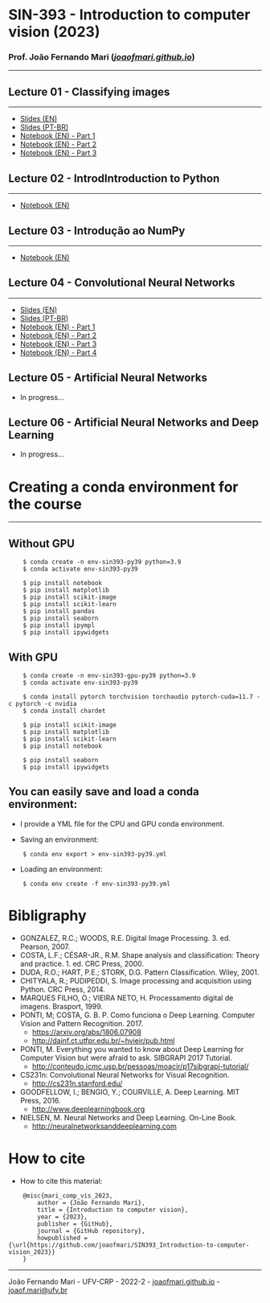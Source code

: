 # SIN-393 - Introduction to computer vision (2023)

### Prof. João Fernando Mari ([*joaofmari.github.io*](https://joaofmari.github.io/))
---

## Lecture 01 - Classifying images
---
* [Slides (EN)](/slides-en/Lecture01.ClassifyingImagens.(2023).pdf)
* [Slides (PT-BR)](/slides/Aula01.ClassificandoImagens.(2023).pdf)
* [Notebook (EN) - Part 1](/notebooks/Lecture%2004%20-%20Part%201%20-%20Convolutional%20Neural%20Networks.ipynb)
* [Notebook (EN) - Part 2](/notebooks/Lecture%2001%20-%20Part%202%20-%20Image%20classification.ipynb)
* [Notebook (EN) - Part 3](/notebooks/Lecture%2001%20-%20Part%203%20-%20Image%20classification%20-%20Color%20features.ipynb)

## Lecture 02 - IntrodIntroduction to Python
---
* [Notebook (EN)](/notebooks/Lecture%2002%20-%20Introduction%20to%20Python.ipynb)

## Lecture 03 - Introdução ao NumPy
---
* [Notebook (EN)](/notebooks/Lecture%2003%20-%20Introduction%20to%20NumPy.ipynb)

## Lecture 04 - Convolutional Neural Networks
---
* [Slides (EN)](/slides-en/Lecture04.ConvolutionalNeuralNetworks.(2023).pdf)
* [Slides (PT-BR)](/slides/Aula04.RedesNeuraisConvolucionais.(2023).pdf)
* [Notebook (EN) - Part 1](/notebooks/Lecture%2004%20-%20Part%201%20-%20Convolutional%20Neural%20Networks.ipynb)
* [Notebook (EN) - Part 2](/notebooks/Lecture%2004%20-%20Part%202%20-%20Convolutional%20Neural%20Networks.ipynb)
* [Notebook (EN) - Part 3](/notebooks/Lecture%2004%20-%20Part%203%20-%20Convolutional%20Neural%20Networks.ipynb)
* [Notebook (EN) - Part 4](/notebooks/Lecture%2004%20-%20Part%204%20-%20Convolutional%20Neural%20Networks.ipynb)

## Lecture 05 - Artificial Neural Networks 
* In progress...

## Lecture 06 - Artificial Neural Networks and Deep Learning
* In progress...

# Creating a conda environment for the course
---

## Without GPU
```
    $ conda create -n env-sin393-py39 python=3.9
    $ conda activate env-sin393-py39

    $ pip install notebook
    $ pip install matplotlib
    $ pip install scikit-image
    $ pip install scikit-learn
    $ pip install pandas
    $ pip install seaborn
    $ pip install ipympl
    $ pip install ipywidgets
```

## With GPU
```
    $ conda create -n env-sin393-gpu-py39 python=3.9
    $ conda activate env-sin393-py39

    $ conda install pytorch torchvision torchaudio pytorch-cuda=11.7 -c pytorch -c nvidia
    $ conda install chardet

    $ pip install scikit-image
    $ pip install matplotlib
    $ pip install scikit-learn
    $ pip install notebook

    $ pip install seaborn
    $ pip install ipywidgets
```

## You can easily save and load a conda environment:
* I provide a YML file for the CPU and GPU conda environment.

* Saving an environment:
```
    $ conda env export > env-sin393-py39.yml
```

* Loading an environment:
```
    $ conda env create -f env-sin393-py39.yml 
```

# Bibligraphy

* GONZALEZ, R.C.; WOODS, R.E. Digital Image Processing. 3. ed. Pearson, 2007.
* COSTA, L.F.; CÉSAR-JR., R.M. Shape analysis and classification: Theory and practice. 1. ed. CRC Press, 2000.
* DUDA, R.O.; HART, P.E.; STORK, D.G. Pattern Classification. Wiley, 2001. 
* CHITYALA, R.; PUDIPEDDI, S. Image processing and acquisition using Python. CRC Press, 2014.
* MARQUES FILHO, O.; VIEIRA NETO, H. Processamento digital de imagens. Brasport, 1999.
* PONTI, M; COSTA, G. B. P. Como funciona o Deep Learning. Computer Vision and Pattern Recognition. 2017.
    * https://arxiv.org/abs/1806.07908  
    * http://dainf.ct.utfpr.edu.br/~hvieir/pub.html   
* PONTI, M. Everything you wanted to know about Deep Learning for Computer Vision but were afraid to ask. SIBGRAPI 2017 Tutorial.
    * http://conteudo.icmc.usp.br/pessoas/moacir/p17sibgrapi-tutorial/  
* CS231n: Convolutional Neural Networks for Visual Recognition.
    * http://cs231n.stanford.edu/ 
* GOODFELLOW, I.; BENGIO, Y.; COURVILLE, A. Deep Learning. MIT Press, 2016. 
    * http://www.deeplearningbook.org 
* NIELSEN, M. Neural Networks and Deep Learning. On-Line Book. 
    * http://neuralnetworksanddeeplearning.com  



# How to cite

* How to cite this material:

```
    @misc{mari_comp_vis_2023,
        author = {João Fernando Mari},
        title = {Introduction to computer vision},
        year = {2023},
        publisher = {GitHub},
        journal = {GitHub repository},
        howpublished = {\url{https://github.com/joaofmari/SIN393_Introduction-to-computer-vision_2023}}
    }
```

---
João Fernando Mari - UFV-CRP - 2022-2 - [joaofmari.github.io](joaofmari.github.io) - joaof.mari@ufv.br
